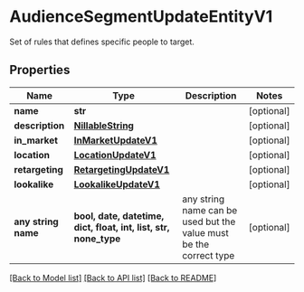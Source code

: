# AudienceSegmentUpdateEntityV1

Set of rules that defines specific people to target.

## Properties
Name | Type | Description | Notes
------------ | ------------- | ------------- | -------------
**name** | **str** |  | [optional] 
**description** | [**NillableString**](NillableString.md) |  | [optional] 
**in_market** | [**InMarketUpdateV1**](InMarketUpdateV1.md) |  | [optional] 
**location** | [**LocationUpdateV1**](LocationUpdateV1.md) |  | [optional] 
**retargeting** | [**RetargetingUpdateV1**](RetargetingUpdateV1.md) |  | [optional] 
**lookalike** | [**LookalikeUpdateV1**](LookalikeUpdateV1.md) |  | [optional] 
**any string name** | **bool, date, datetime, dict, float, int, list, str, none_type** | any string name can be used but the value must be the correct type | [optional]

[[Back to Model list]](../README.md#documentation-for-models) [[Back to API list]](../README.md#documentation-for-api-endpoints) [[Back to README]](../README.md)


